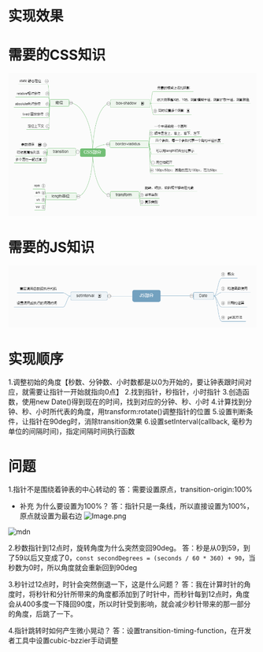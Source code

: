 # 实现效果
[]()


# 需要的CSS知识
![CSS部分](CSS部分-核心点.png)


# 需要的JS知识
![JS部分](JS部分.png)



# 实现顺序
1.调整初始的角度【秒数、分钟数、小时数都是以0为开始的，要让钟表跟时间对应，就需要让指针一开始就指向0点】
2.找到指针，秒指针，小时指针
3.创造函数，使用new Date()得到现在的时间，找到对应的分钟、秒、小时
4.计算找到分钟、秒、小时所代表的角度，用transform:rotate()调整指针的位置
5.设置判断条件，让指针在90deg时，消除transition效果
6.设置setInterval(callback, 毫秒为单位的间隔时间)，指定间隔时间执行函数


# 问题

1.指针不是围绕着钟表的中心转动的
答：需要设置原点，transition-origin:100%
  - 补充
    为什么要设置为100%？
    答：指针只是一条线，所以直接设置为100%，原点就设置为最右边
![Image.png](https://upload-images.jianshu.io/upload_images/2195446-1757d68ddf5eb9cf.png?imageMogr2/auto-orient/strip%7CimageView2/2/w/1240)

![mdn](https://upload-images.jianshu.io/upload_images/2195446-fb1fc0774fabcf95.png?imageMogr2/auto-orient/strip%7CimageView2/2/w/1240)



2.秒数指针到12点时，旋转角度为什么突然变回90deg。
答：秒是从0到59，到了59以后又变成了0，`const secondDegrees = (seconds / 60 * 360) + 90`，当秒数为0时，所以角度就会重新回到90deg


3.秒针过12点时，时针会突然倒退一下，这是什么问题？
答：我在计算时针的角度时，将秒针和分针所带来的角度都添加到了时针中，而秒针每到12点时，角度会从400多度一下降回90度，所以时针受到影响，就会减少秒针带来的那一部分的角度，后跳了一下。


4.指针跳转时如何产生微小晃动？
答：设置transition-timing-function，在开发者工具中设置cubic-bzzier手动调整



